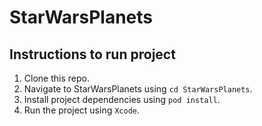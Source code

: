 # StarWarsPlanets

## Instructions to run project

1. Clone this repo.
2. Navigate to StarWarsPlanets using `cd StarWarsPlanets`.
3. Install project dependencies using `pod install`.
5. Run the project using `Xcode`.
